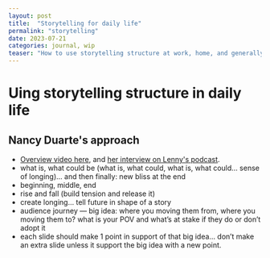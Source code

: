```yaml
---
layout: post
title:  "Storytelling for daily life"
permalink: "storytelling"
date: 2023-07-21
categories: journal, wip
teaser: "How to use storytelling structure at work, home, and generally in life, to connect more deeply with others."
---
```


# Uing storytelling structure in daily life 

## Nancy Duarte's approach
- [Overview video here](https://www.ted.com/talks/nancy_duarte_the_secret_structure_of_great_talks), and [her interview on Lenny's podcast](https://podcasts.apple.com/us/podcast/storytelling-with-nancy-duarte-how-to-craft-compelling/id1627920305?i=1000615287230).
- what is, what could be (what is, what could, what is, what could… sense of longing)… and then finally: new bliss at the end
- beginning, middle, end
- rise and fall (build tension and release it)
- create longing… tell future in shape of a story
- audience journey — big idea: where you moving them from, where you moving them to? what is your POV and what’s at stake if they do or don’t adopt it
- each slide should make 1 point in support of that big idea… don’t make an extra slide unless it support the big idea with a new point.

